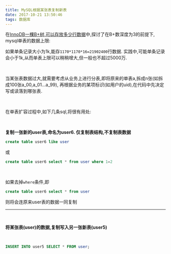 ```yaml
---
title: MySQL根据某张表复制新表
date: 2017-10-21 13:50:46
tags: 数据库
---
```



在[InnoDB一棵B+树,可以存放多少行数据](https://dashen.tech/2019/07/29/InnoDB%E4%B8%80%E6%A3%B5B-%E6%A0%91-%E5%8F%AF%E4%BB%A5%E5%AD%98%E6%94%BE%E5%A4%9A%E5%B0%91%E8%A1%8C%E6%95%B0%E6%8D%AE/)中,探讨了在B+数深度为3的前提下, mysql单表的数据上限:

如果单条记录大小为1k,能存`1170*1170*16=21902400`行数据. 实践中,可能单条记录会小于1k,从而单表上限可以稍稍增大,但一般也不超过5000万.


<br>


当某张表数据过大,就需要考虑从业务上进行分表,即将原来的单表a,拆成n张(如拆成100张a_00,a_01...a_99), 再根据业务的某项标识(如用户的uid),在代码中先决定写或读落到哪张表.

<br>


在单表扩容过程中,如下几条sql,将很有用处:

<br>


**复制一张新的user表,命名为user6. 仅复制表结构,不复制表数据**


```sql
create table user6 like user 
```

或

```sql
create table user6 select * from user where 1=2
```

<br>

如果去掉`where`条件,即


```sql
create table user6 select * from user 
```

则将会连原来user表的数据一同复制


---


<br>



**将某张表(user)的数据,复制写入另一张新表(user5)**

<br>

```sql
INSERT INTO user5 SELECT * FROM user;
```

